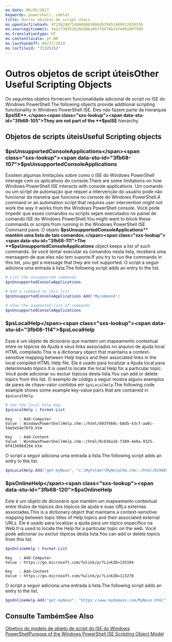 ```yaml
---
ms.date: 06/05/2017
keywords: powershell, cmdlet
title: Outros objetos de script úteis
ms.openlocfilehash: 4f236246714b0608658bbd535851489912430336
ms.sourcegitcommit: 4a2cf30351620a58ba95ff5d76b247e601907589
ms.translationtype: HT
ms.contentlocale: pt-BR
ms.lasthandoff: 09/27/2019
ms.locfileid: "71325152"
---
```

# <a name="other-useful-scripting-objects"></a><span data-ttu-id="3fb68-103">Outros objetos de script úteis</span><span class="sxs-lookup"><span data-stu-id="3fb68-103">Other Useful Scripting Objects</span></span>

<span data-ttu-id="3fb68-104">Os seguintes objetos fornecem funcionalidade adicional de script no ISE do Windows PowerShell.</span><span class="sxs-lookup"><span data-stu-id="3fb68-104">The following objects provide additional scripting functionality in Windows PowerShell ISE.</span></span> <span data-ttu-id="3fb68-105">Eles não fazem parte da hierarquia **$psISE**.</span><span class="sxs-lookup"><span data-stu-id="3fb68-105">They are not part of the **$psISE** hierarchy.</span></span>

## <a name="useful-scripting-objects"></a><span data-ttu-id="3fb68-106">Objetos de scripts úteis</span><span class="sxs-lookup"><span data-stu-id="3fb68-106">Useful Scripting objects</span></span>

### <a name="psunsupportedconsoleapplications"></a><span data-ttu-id="3fb68-107">$psUnsupportedConsoleApplications</span><span class="sxs-lookup"><span data-stu-id="3fb68-107">$psUnsupportedConsoleApplications</span></span>

<span data-ttu-id="3fb68-108">Existem algumas limitações sobre como o ISE do Windows PowerShell interage com os aplicativos do console.</span><span class="sxs-lookup"><span data-stu-id="3fb68-108">There are some limitations on how Windows PowerShell ISE interacts with console applications.</span></span> <span data-ttu-id="3fb68-109">Um comando ou um script de automação que requer a intervenção do usuário pode não funcionar da maneira que funciona no console do Windows PowerShell.</span><span class="sxs-lookup"><span data-stu-id="3fb68-109">A command or an automation script that requires user intervention might not work the way it works from the Windows PowerShell console.</span></span> <span data-ttu-id="3fb68-110">Você pode impedir que esses comandos ou scripts sejam executados no painel de comando ISE do Windows PowerShell.</span><span class="sxs-lookup"><span data-stu-id="3fb68-110">You might want to block these commands or scripts from running in the Windows PowerShell ISE Command pane.</span></span> <span data-ttu-id="3fb68-111">O objeto **$psUnsupportedConsoleApplications** mantém uma lista de tais comandos.</span><span class="sxs-lookup"><span data-stu-id="3fb68-111">The **$psUnsupportedConsoleApplications** object keeps a list of such commands.</span></span> <span data-ttu-id="3fb68-112">Se você tentar executar os comandos nesta lista, receberá uma mensagem de que eles não tem suporte.</span><span class="sxs-lookup"><span data-stu-id="3fb68-112">If you try to run the commands in this list, you get a message that they are not supported.</span></span> <span data-ttu-id="3fb68-113">O script a seguir adiciona uma entrada à lista.</span><span class="sxs-lookup"><span data-stu-id="3fb68-113">The following script adds an entry to the list.</span></span>

```powershell
# List the unsupported commands
$psUnsupportedConsoleApplications

# Add a command to this list
$psUnsupportedConsoleApplications.Add('Mycommand')

# Show the augmented list of commands
$psUnsupportedConsoleApplications
```

### <a name="pslocalhelp"></a><span data-ttu-id="3fb68-114">$psLocalHelp</span><span class="sxs-lookup"><span data-stu-id="3fb68-114">$psLocalHelp</span></span>

<span data-ttu-id="3fb68-115">Esse é um objeto de dicionário que mantém um mapeamento contextual entre os tópicos da Ajuda e seus links associados no arquivo de ajuda local HTML compilado.</span><span class="sxs-lookup"><span data-stu-id="3fb68-115">This is a dictionary object that maintains a context-sensitive mapping between Help topics and their associated links in the local compiled HTML Help file.</span></span> <span data-ttu-id="3fb68-116">Ele é usado para localizar a Ajuda local para determinado tópico.</span><span class="sxs-lookup"><span data-stu-id="3fb68-116">It is used to locate the local Help for a particular topic.</span></span> <span data-ttu-id="3fb68-117">Você pode adicionar ou excluir tópicos desta lista.</span><span class="sxs-lookup"><span data-stu-id="3fb68-117">You can add or delete topics from this list.</span></span> <span data-ttu-id="3fb68-118">O exemplo de código a seguir mostra alguns exemplos de pares de chave-valor contidos em `$psLocalHelp`.</span><span class="sxs-lookup"><span data-stu-id="3fb68-118">The following code example shows some example key-value pairs that are contained in `$psLocalHelp`.</span></span>

```powershell
# See the local help map
$psLocalHelp | Format-List
```

```output
Key   : Add-Computer
Value : WindowsPowerShellHelp.chm::/html/093f660c-b8d5-43cf-aa0c-54e5e54e76f9.htm

Key   : Add-Content
Value : WindowsPowerShellHelp.chm::/html/0c836a1b-f389-4e9a-9325-0f415686d194.htm
```

<span data-ttu-id="3fb68-119">O script a seguir adiciona uma entrada à lista.</span><span class="sxs-lookup"><span data-stu-id="3fb68-119">The following script adds an entry to the list.</span></span>

```powershell
$psLocalHelp.Add("get-myNoun", "c:\MyFolder\MyHelpChm.chm::/html/0198854a-1298-57ae-aa0c-87b5e5a84712.htm")
```

### <a name="psonlinehelp"></a><span data-ttu-id="3fb68-120">$psOnlineHelp</span><span class="sxs-lookup"><span data-stu-id="3fb68-120">$psOnlineHelp</span></span>

<span data-ttu-id="3fb68-121">Este é um objeto de dicionário que mantém um mapeamento contextual entre títulos de tópicos dos tópicos de ajuda e suas URLs externas associadas.</span><span class="sxs-lookup"><span data-stu-id="3fb68-121">This is a dictionary object that maintains a context-sensitive mapping between topic titles of Help topics and their associated external URLs.</span></span> <span data-ttu-id="3fb68-122">Ele é usado para localizar a ajuda para um tópico específico na Web.</span><span class="sxs-lookup"><span data-stu-id="3fb68-122">It is used to locate the Help for a particular topic on the web.</span></span> <span data-ttu-id="3fb68-123">Você pode adicionar ou excluir tópicos desta lista.</span><span class="sxs-lookup"><span data-stu-id="3fb68-123">You can add or delete topics from this list.</span></span>

```powershell
$psOnlineHelp | Format-List
```

```output
Key   : Add-Computer
Value : https://go.microsoft.com/fwlink/p/?LinkID=135194

Key   : Add-Content
Value : https://go.microsoft.com/fwlink/p/?LinkID=113278
```

<span data-ttu-id="3fb68-124">O script a seguir adiciona uma entrada à lista.</span><span class="sxs-lookup"><span data-stu-id="3fb68-124">The following script adds an entry to the list.</span></span>

```powershell
$psOnlineHelp.Add("get-myNoun", "https://www.mydomain.com/MyNoun.html")
```

## <a name="see-also"></a><span data-ttu-id="3fb68-125">Consulte Também</span><span class="sxs-lookup"><span data-stu-id="3fb68-125">See Also</span></span>

[<span data-ttu-id="3fb68-126">Objetivo do modelo de objeto de script do ISE do Windows PowerShell</span><span class="sxs-lookup"><span data-stu-id="3fb68-126">Purpose of the Windows PowerShell ISE Scripting Object Model</span></span>](../components/ise/object-model/Purpose-of-the-Windows-PowerShell-ISE-Scripting-Object-Model.md)
